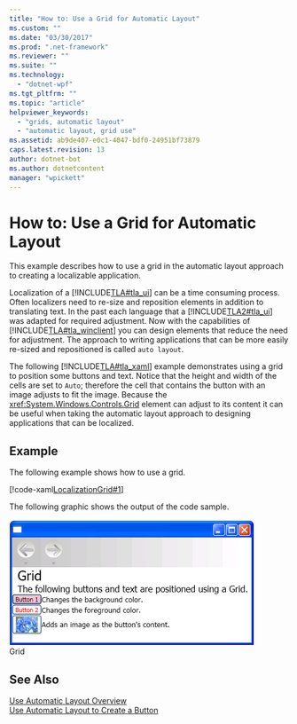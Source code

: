 ```yaml
---
title: "How to: Use a Grid for Automatic Layout"
ms.custom: ""
ms.date: "03/30/2017"
ms.prod: ".net-framework"
ms.reviewer: ""
ms.suite: ""
ms.technology: 
  - "dotnet-wpf"
ms.tgt_pltfrm: ""
ms.topic: "article"
helpviewer_keywords: 
  - "grids, automatic layout"
  - "automatic layout, grid use"
ms.assetid: ab9de407-e0c1-4047-bdf0-24951bf73879
caps.latest.revision: 13
author: dotnet-bot
ms.author: dotnetcontent
manager: "wpickett"
---
```

# How to: Use a Grid for Automatic Layout
This example describes how to use a grid in the automatic layout approach to creating a localizable application.  
  
 Localization of a              [!INCLUDE[TLA#tla_ui](../../../../includes/tlasharptla-ui-md.md)] can be a time consuming process. Often localizers need to re-size and reposition elements in addition to translating text. In the past each language that a              [!INCLUDE[TLA2#tla_ui](../../../../includes/tla2sharptla-ui-md.md)] was adapted for required adjustment. Now with the capabilities of              [!INCLUDE[TLA#tla_winclient](../../../../includes/tlasharptla-winclient-md.md)] you can design elements that reduce the need for adjustment. The approach to writing applications that can be more easily re-sized and repositioned is called              `auto layout`.  
  
 The following              [!INCLUDE[TLA#tla_xaml](../../../../includes/tlasharptla-xaml-md.md)] example demonstrates using a grid to position some buttons and text. Notice that the height and width of the cells are set to              `Auto`; therefore the cell that contains the button with an image adjusts to fit the image. Because the              <xref:System.Windows.Controls.Grid> element can adjust to its content it can be useful when taking the automatic layout approach to designing applications that can be localized.  
  
## Example  
 The following example shows how to use a grid.  
  
 [!code-xaml[LocalizationGrid#1](../../../../samples/snippets/csharp/VS_Snippets_Wpf/LocalizationGrid/CS/Pane1.xaml#1)]  
  
 The following graphic shows the output of the code sample.  
  
 ![Grid example](../../../../docs/framework/wpf/advanced/media/glob-grid.png "glob_grid")  
Grid  
  
## See Also  
 [Use Automatic Layout Overview](../../../../docs/framework/wpf/advanced/use-automatic-layout-overview.md)   
 [Use Automatic Layout to Create a Button](../../../../docs/framework/wpf/advanced/how-to-use-automatic-layout-to-create-a-button.md)
